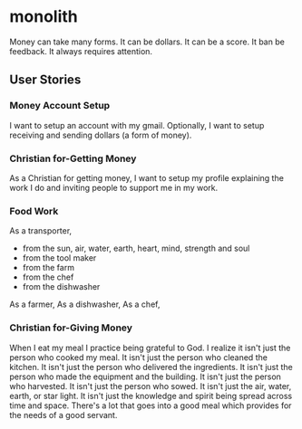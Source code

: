 # monolith

Money can take many forms.  It can be dollars.  It can be a score.  It ban be feedback.  It always requires attention.

## User Stories

### Money Account Setup
I want to setup an account with my gmail.  Optionally, I want to setup receiving and sending dollars (a form of money).

### Christian for-Getting Money
As a Christian for getting money, I want to setup my profile explaining the work I do and inviting people to support me in my work.

### Food Work
As a transporter,
- from the sun, air, water, earth, heart, mind, strength and soul
- from the tool maker
- from the farm
- from the chef
- from the dishwasher

As a farmer,
As a dishwasher,
As a chef,

### Christian for-Giving Money
When I eat my meal I practice being grateful to God.  I realize it isn't just the person who cooked my meal.  It isn't just the person who cleaned the kitchen.  It isn't just the person who delivered the ingredients.  It isn't just the person who made the equipment and the building.  It isn't just the person who harvested.  It isn't just the person who sowed.  It isn't just the air, water, earth, or star light.  It isn't just the knowledge and spirit being spread across time and space.  There's a lot that goes into a good meal which provides for the needs of a good servant.
